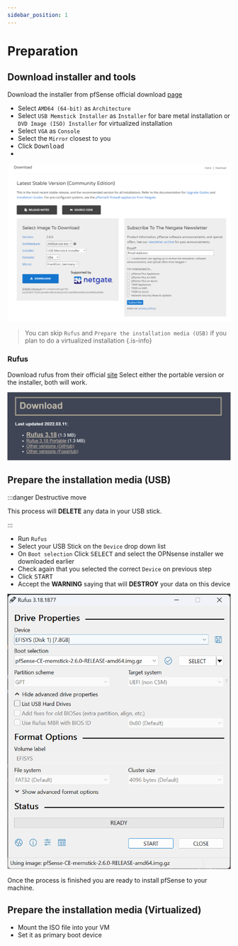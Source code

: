```yaml
---
sidebar_position: 1
---
```


# Preparation

## Download installer and tools

Download the installer from pfSense official download [page](https://www.pfsense.org/download/)

* Select `AMD64 (64-bit)` as `Architecture`
* Select `USB Memstick Installer` as `Installer` for bare metal installation or `DVD Image (ISO) Installer` for virtualized installation
* Select `VGA` as `Console`
* Select the `Mirror` closest to you
* Click <kbd>Download</kbd>
*
![pfSense Download](./img/pfsense-download.png)

> You can skip `Rufus` and `Prepare the installation media (USB)`
if you plan to do a virtualized installation
{.is-info}
### Rufus
Download rufus from their official [site](https://rufus.ie/en/)
Select either the portable version or the installer, both will work.

![download-rufus](./img/download-rufus.png)

## Prepare the installation media (USB)

:::danger Destructive move

This process will **DELETE** any data in your USB stick.

:::

* Run `Rufus`
* Select your USB Stick on the `Device` drop down list
* On `Boot selection` Click <kbd>SELECT</kbd> and select the OPNsense installer we downloaded earlier
* Check again that you selected the correct `Device` on previous step
* Click <kbd>START</kbd>
* Accept the **WARNING** saying that will **DESTROY** your data on this device

![rufus.png](./img/rufus.png)

Once the process is finished you are ready to install pfSense to your machine.

## Prepare the installation media (Virtualized)

* Mount the ISO file into your VM
* Set it as primary boot device
